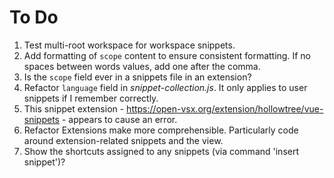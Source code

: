 # To Do

1. Test multi-root workspace for workspace snippets.
1. Add formatting of `scope` content to ensure consistent formatting. If no spaces between words values, add one after the comma.
1. Is the `scope` field ever in a snippets file in an extension?
1. Refactor `language` field in *snippet-collection.js*. It only applies to user snippets if I remember correctly.
1. This snippet extension - https://open-vsx.org/extension/hollowtree/vue-snippets - appears to cause an error.
1. Refactor Extensions make more comprehensible. Particularly code around extension-related snippets and the view.
1. Show the shortcuts assigned to any snippets (via command 'insert snippet')?
